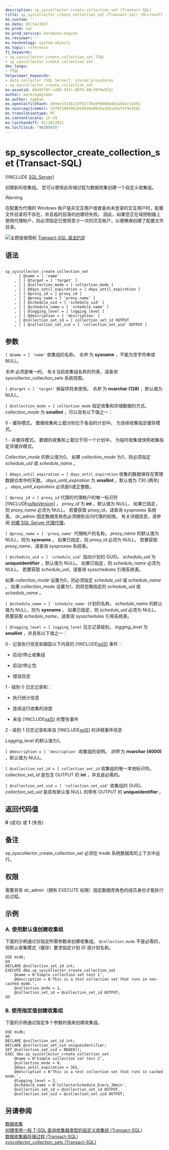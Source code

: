 ```yaml
---
description: sp_syscollector_create_collection_set (Transact-SQL)
title: sp_syscollector_create_collection_set (Transact-sql) |Microsoft Docs
ms.custom: ''
ms.date: 03/14/2017
ms.prod: sql
ms.prod_service: database-engine
ms.reviewer: ''
ms.technology: system-objects
ms.topic: reference
f1_keywords:
- sp_syscollector_create_collection_set_TSQL
- sp_syscollector_create_collection_set
dev_langs:
- TSQL
helpviewer_keywords:
- data collector [SQL Server], stored procedures
- sp_syscollector_create_collection_set
ms.assetid: 69e9ff0f-c409-43fc-89f6-40c3974e972c
author: markingmyname
ms.author: maghan
ms.openlocfilehash: de9ee3331621df81739a9f808bbd63ab42c52491
ms.sourcegitcommit: 33f0f190f962059826e002be165a2bef4f9e350c
ms.translationtype: MT
ms.contentlocale: zh-CN
ms.lasthandoff: 01/30/2021
ms.locfileid: "99205075"
---
```

# <a name="sp_syscollector_create_collection_set-transact-sql"></a>sp_syscollector_create_collection_set (Transact-SQL)
[!INCLUDE [SQL Server](../../includes/applies-to-version/sqlserver.md)]

  创建新的收集组。 您可以使用此存储过程为数据收集创建一个自定义收集组。  
  
> [!WARNING]  
>  在配置为代理的 Windows 帐户是非交互用户或者是尚未登录的交互用户时，配置文件目录将不存在，并且临时目录的创建将失败。 因此，如果您正在域控制器上使用代理帐户，则必须指定已使用至少一次的交互帐户，以便确保创建了配置文件目录。  
  
 ![主题链接图标](../../database-engine/configure-windows/media/topic-link.gif "“主题链接”图标") [Transact-SQL 语法约定](../../t-sql/language-elements/transact-sql-syntax-conventions-transact-sql.md)  
  
## <a name="syntax"></a>语法  
  
```  
  
sp_syscollector_create_collection_set   
      [ @name = ] 'name'  
    , [ [ @target = ] 'target' ]  
    , [ [ @collection_mode = ] collection_mode ]  
    , [ [ @days_until_expiration = ] days_until_expiration ]  
    , [ [ @proxy_id = ] proxy_id ]  
    , [ [ @proxy_name = ] 'proxy_name' ]  
    , [ [ @schedule_uid = ] 'schedule_uid' ]  
    , [ [ @schedule_name = ] 'schedule_name' ]  
    , [ [ @logging_level = ] logging_level ]  
    , [ [ @description = ] 'description' ]  
    , [ @collection_set_id = ] collection_set_id OUTPUT   
    , [ [ @collection_set_uid = ] 'collection_set_uid' OUTPUT ]  
```  
  
## <a name="arguments"></a>参数  
`[ @name = ] 'name'` 收集组的名称。 *名称* 为 **sysname** ，不能为空字符串或 NULL。  
  
 *名称* 必须是唯一的。 有关当前收集组名称的列表，请查询 syscollector_collection_sets 系统视图。  
  
`[ @target = ] 'target'` 保留供将来使用。 *名称* 为 **nvarchar (128)** ，默认值为 NULL。  
  
`[ @collection_mode = ] collection_mode` 指定收集和存储数据的方式。 *collection_mode* 为 **smallint** ，可以具有以下值之一：  
  
 0 - 缓存模式。 数据收集和上载分别位于各自的计划中。 为连续收集指定缓存模式。  
  
 1 - 非缓存模式。 数据的收集和上载位于同一个计划中。 为临时收集或快照收集指定非缓存模式。  
  
 *Collection_mode* 的默认值为0。 如果 *collection_mode* 为0，则必须指定 *schedule_uid* 或 *schedule_name* 。  
  
`[ @days_until_expiration = ] days_until_expiration` 收集的数据保存在管理数据仓库中的天数。 *days_until_expiration* 为 **smallint** ，默认值为 730 (两年) 。 *days_until_expiration* 必须是0或正整数。  
  
`[ @proxy_id = ] proxy_id` 代理的代理帐户的唯一标识符 [!INCLUDE[ssNoVersion](../../includes/ssnoversion-md.md)] 。 *proxy_id* 为 **int** ，默认值为 NULL。 如果已指定，则 *proxy_name* 必须为 NULL。 若要获取 *proxy_id*，请查询 sysproxies 系统表。 dc_admin 固定数据库角色必须拥有访问代理的权限。 有关详细信息，请参阅 [创建 SQL Server 代理代理](../../ssms/agent/create-a-sql-server-agent-proxy.md)。  
  
`[ @proxy_name = ] 'proxy_name'` 代理帐户的名称。 *proxy_name* 的默认值为 NULL，则为 **sysname** 。 如果已指定，则 *proxy_id* 必须为 NULL。 若要获取 *proxy_name*，请查询 sysproxies 系统表。  
  
`[ @schedule_uid = ] 'schedule_uid'` 指向计划的 GUID。 *schedule_uid* 为 **uniqueidentifier** ，默认值为 NULL。 如果已指定，则 *schedule_name* 必须为 NULL。 若要获取 *schedule_uid*，请查询 sysschedules 引用系统表。  
  
 如果 *collection_mode* 设置为0，则必须指定 *schedule_uid* 或 *schedule_name* 。 如果 *collection_mode* 设置为1，则将忽略指定的 *schedule_uid* 或 *schedule_name* 。  
  
`[ @schedule_name = ] 'schedule_name'` 计划的名称。 *schedule_name* 的默认值为 NULL，则为 **sysname** 。 如果已指定，则 *schedule_uid* 必须为 NULL。 若要获取 *schedule_name*，请查询 sysschedules 引用系统表。  
  
`[ @logging_level = ] logging_level` 日志记录级别。 *logging_level* 为 **smallint** ，并具有以下值之一：  
  
 0 - 记录执行信息和跟踪以下内容的 [!INCLUDE[ssIS](../../includes/ssis-md.md)] 事件：  
  
-   启动/停止收集组  
  
-   启动/停止包  
  
-   错误信息  
  
 1 - 级别 0 日志记录和：  
  
-   执行统计信息  
  
-   连续运行收集的进度  
  
-   来自 [!INCLUDE[ssIS](../../includes/ssis-md.md)] 的警告事件  
  
 2 - 级别 1 日志记录和来自 [!INCLUDE[ssIS](../../includes/ssis-md.md)] 的详细事件信息  
  
 *Logging_level* 的默认值为1。  
  
`[ @description = ] 'description'` 收集组的说明。 *说明* 为 **nvarchar (4000)** ，默认值为 NULL。  
  
`[ @collection_set_id = ] collection_set_id` 收集组的唯一本地标识符。 *collection_set_id* 是包含 OUTPUT 的 **int** ，并且是必需的。  
  
`[ @collection_set_uid = ] 'collection_set_uid'` 收集组的 GUID。 *collection_set_uid* 是具有默认值 NULL 的带有 OUTPUT 的 **uniqueidentifier** 。  
  
## <a name="return-code-values"></a>返回代码值  
 **0** (成功) 或 **1** (失败)   
  
## <a name="remarks"></a>备注  
 sp_syscollector_create_collection_set 必须在 msdb 系统数据库的上下文中运行。  
  
## <a name="permissions"></a>权限  
 需要具有 dc_admin（拥有 EXECUTE 权限）固定数据库角色的成员身份才能执行此过程。  
  
## <a name="examples"></a>示例  
  
### <a name="a-creating-a-collection-set-by-using-default-values"></a>A. 使用默认值创建收集组  
 下面的示例通过仅指定所需参数来创建收集组。 `@collection_mode` 不是必需的，但默认收集模式（缓存）要求指定计划 ID 或计划名称。  
  
```  
USE msdb;  
GO  
DECLARE @collection_set_id int;  
EXECUTE dbo.sp_syscollector_create_collection_set  
    @name = N'Simple collection set test 1',  
    @description = N'This is a test collection set that runs in non-cached mode.',  
    @collection_mode = 1,  
    @collection_set_id = @collection_set_id OUTPUT;  
GO  
```  
  
### <a name="b-creating-a-collection-set-by-using-specified-values"></a>B. 使用指定值创建收集组  
 下面的示例通过指定多个参数的值来创建收集组。  
  
```  
USE msdb;  
GO  
DECLARE @collection_set_id int;  
DECLARE @collection_set_uid uniqueidentifier;  
SET @collection_set_uid = NEWID();  
EXEC dbo.sp_syscollector_create_collection_set  
    @name = N'Simple collection set test 2',  
    @collection_mode = 0,  
    @days_until_expiration = 365,  
    @description = N'This is a test collection set that runs in cached mode.',  
    @logging_level = 2,  
    @schedule_name = N'CollectorSchedule_Every_30min',  
    @collection_set_id = @collection_set_id OUTPUT,  
    @collection_set_uid = @collection_set_uid OUTPUT;  
```  
  
## <a name="see-also"></a>另请参阅  
 [数据收集](../../relational-databases/data-collection/data-collection.md)   
 [创建使用一般 T-SQL 查询收集器类型的自定义收集组 (Transact-SQL)](../../relational-databases/data-collection/create-custom-collection-set-generic-t-sql-query-collector-type.md)   
 [数据收集器存储过程 (Transact-SQL)](../../relational-databases/system-stored-procedures/data-collector-stored-procedures-transact-sql.md)   
 [syscollector_collection_sets (Transact-SQL)](../../relational-databases/system-catalog-views/syscollector-collection-sets-transact-sql.md)  
  
  
